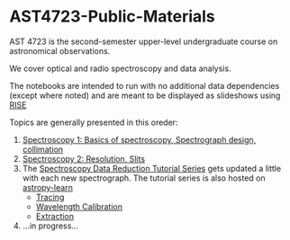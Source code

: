 # AST4723-Public-Materials

AST 4723 is the second-semester upper-level undergraduate course on astronomical observations.

We cover optical and radio spectroscopy and data analysis.

The notebooks are intended to run with no additional data dependencies (except where noted) and are meant to be displayed as slideshows using [RISE](https://rise.readthedocs.io/en/stable/)

Topics are generally presented in this oreder:

  1. [Spectroscopy 1: Basics of spectroscopy, Spectrograph design, collimation](https://github.com/keflavich/AST4723-Public-Materials/blob/master/Lecture%20-%20Spectroscopy%201%20-%20Spectroscopy%20and%20Spectrograph%20Design%2C%20Collimation%2C%20Diffraction.ipynb)
  2. [Spectroscopy 2: Resolution, Slits](https://github.com/keflavich/AST4723-Public-Materials/blob/master/Lecture%20-%20Spectroscopy%202%20-%20Resolution%2C%20Grating%20Equation%2C%20Slit%20rev2.ipynb)
  3. The [Spectroscopy Data Reduction Tutorial Series](https://github.com/keflavich/AST4723-Public-Materials/tree/master/spectroscopy) gets updated a little with each new spectrograph.  The tutorial series is also hosted on [astropy-learn](learn.astropy.org)
     - [Tracing](https://learn.astropy.org/tutorials/1-SpectroscopicTraceTutorial.html)
     - [Wavelength Calibration](https://learn.astropy.org/tutorials/2-WavelengthCalibration.html)
     - [Extraction](https://learn.astropy.org/tutorials/3-Trace_Extract_Wavelength-CalibrateSpectrum.html)
  4. ...in progress...
